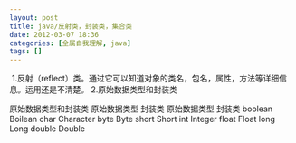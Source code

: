 ```yaml
---
layout: post
title: java/反射类，封装类，集合类
date: 2012-03-07 18:36
categories: [全属自我理解, java]
tags: []
---
```

 1.反射（reflect）类。通过它可以知道对象的类名，包名，属性，方法等详细信息。运用还是不清楚。
2.原始数据类型和封装类

原始数据类型和封装类
原始数据类型
封装类
原始数据类型
封装类
boolean
Boilean
char
Character
byte
Byte
short
Short
int
Integer
float
Float
long
Long
double
Double
 
 
 
 
 
 
 
 
 
 
 
 
 
 
 
